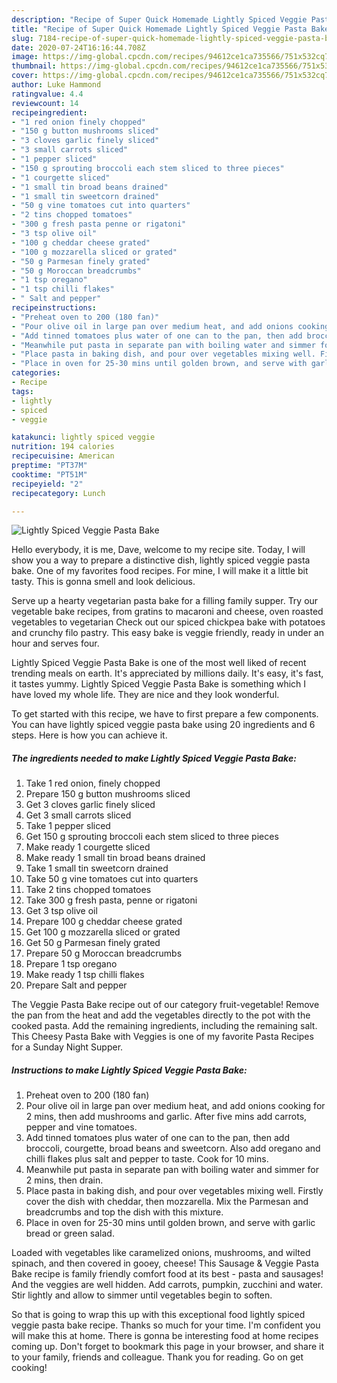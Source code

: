 ```yaml
---
description: "Recipe of Super Quick Homemade Lightly Spiced Veggie Pasta Bake"
title: "Recipe of Super Quick Homemade Lightly Spiced Veggie Pasta Bake"
slug: 7184-recipe-of-super-quick-homemade-lightly-spiced-veggie-pasta-bake
date: 2020-07-24T16:16:44.708Z
image: https://img-global.cpcdn.com/recipes/94612ce1ca735566/751x532cq70/lightly-spiced-veggie-pasta-bake-recipe-main-photo.jpg
thumbnail: https://img-global.cpcdn.com/recipes/94612ce1ca735566/751x532cq70/lightly-spiced-veggie-pasta-bake-recipe-main-photo.jpg
cover: https://img-global.cpcdn.com/recipes/94612ce1ca735566/751x532cq70/lightly-spiced-veggie-pasta-bake-recipe-main-photo.jpg
author: Luke Hammond
ratingvalue: 4.4
reviewcount: 14
recipeingredient:
- "1 red onion finely chopped"
- "150 g button mushrooms sliced"
- "3 cloves garlic finely sliced"
- "3 small carrots sliced"
- "1 pepper sliced"
- "150 g sprouting broccoli each stem sliced to three pieces"
- "1 courgette sliced"
- "1 small tin broad beans drained"
- "1 small tin sweetcorn drained"
- "50 g vine tomatoes cut into quarters"
- "2 tins chopped tomatoes"
- "300 g fresh pasta penne or rigatoni"
- "3 tsp olive oil"
- "100 g cheddar cheese grated"
- "100 g mozzarella sliced or grated"
- "50 g Parmesan finely grated"
- "50 g Moroccan breadcrumbs"
- "1 tsp oregano"
- "1 tsp chilli flakes"
- " Salt and pepper"
recipeinstructions:
- "Preheat oven to 200 (180 fan)"
- "Pour olive oil in large pan over medium heat, and add onions cooking for 2 mins, then add mushrooms and garlic. After five mins add carrots, pepper and vine tomatoes."
- "Add tinned tomatoes plus water of one can to the pan, then add broccoli, courgette, broad beans and sweetcorn. Also add oregano and chilli flakes plus salt and pepper to taste. Cook for 10 mins."
- "Meanwhile put pasta in separate pan with boiling water and simmer for 2 mins, then drain."
- "Place pasta in baking dish, and pour over vegetables mixing well. Firstly cover the dish with cheddar, then mozzarella. Mix the Parmesan and breadcrumbs and top the dish with this mixture."
- "Place in oven for 25-30 mins until golden brown, and serve with garlic bread or green salad."
categories:
- Recipe
tags:
- lightly
- spiced
- veggie

katakunci: lightly spiced veggie 
nutrition: 194 calories
recipecuisine: American
preptime: "PT37M"
cooktime: "PT51M"
recipeyield: "2"
recipecategory: Lunch

---
```



![Lightly Spiced Veggie Pasta Bake](https://img-global.cpcdn.com/recipes/94612ce1ca735566/751x532cq70/lightly-spiced-veggie-pasta-bake-recipe-main-photo.jpg)

Hello everybody, it is me, Dave, welcome to my recipe site. Today, I will show you a way to prepare a distinctive dish, lightly spiced veggie pasta bake. One of my favorites food recipes. For mine, I will make it a little bit tasty. This is gonna smell and look delicious.

Serve up a hearty vegetarian pasta bake for a filling family supper. Try our vegetable bake recipes, from gratins to macaroni and cheese, oven roasted vegetables to vegetarian Check out our spiced chickpea bake with potatoes and crunchy filo pastry. This easy bake is veggie friendly, ready in under an hour and serves four.

Lightly Spiced Veggie Pasta Bake is one of the most well liked of recent trending meals on earth. It's appreciated by millions daily. It's easy, it's fast, it tastes yummy. Lightly Spiced Veggie Pasta Bake is something which I have loved my whole life. They are nice and they look wonderful.


To get started with this recipe, we have to first prepare a few components. You can have lightly spiced veggie pasta bake using 20 ingredients and 6 steps. Here is how you can achieve it.

<!--inarticleads1-->

##### The ingredients needed to make Lightly Spiced Veggie Pasta Bake:

1. Take 1 red onion, finely chopped
1. Prepare 150 g button mushrooms sliced
1. Get 3 cloves garlic finely sliced
1. Get 3 small carrots sliced
1. Take 1 pepper sliced
1. Get 150 g sprouting broccoli each stem sliced to three pieces
1. Make ready 1 courgette sliced
1. Make ready 1 small tin broad beans drained
1. Take 1 small tin sweetcorn drained
1. Take 50 g vine tomatoes cut into quarters
1. Take 2 tins chopped tomatoes
1. Take 300 g fresh pasta, penne or rigatoni
1. Get 3 tsp olive oil
1. Prepare 100 g cheddar cheese grated
1. Get 100 g mozzarella sliced or grated
1. Get 50 g Parmesan finely grated
1. Prepare 50 g Moroccan breadcrumbs
1. Prepare 1 tsp oregano
1. Make ready 1 tsp chilli flakes
1. Prepare  Salt and pepper


The Veggie Pasta Bake recipe out of our category fruit-vegetable! Remove the pan from the heat and add the vegetables directly to the pot with the cooked pasta. Add the remaining ingredients, including the remaining salt. This Cheesy Pasta Bake with Veggies is one of my favorite Pasta Recipes for a Sunday Night Supper. 

<!--inarticleads2-->

##### Instructions to make Lightly Spiced Veggie Pasta Bake:

1. Preheat oven to 200 (180 fan)
1. Pour olive oil in large pan over medium heat, and add onions cooking for 2 mins, then add mushrooms and garlic. After five mins add carrots, pepper and vine tomatoes.
1. Add tinned tomatoes plus water of one can to the pan, then add broccoli, courgette, broad beans and sweetcorn. Also add oregano and chilli flakes plus salt and pepper to taste. Cook for 10 mins.
1. Meanwhile put pasta in separate pan with boiling water and simmer for 2 mins, then drain.
1. Place pasta in baking dish, and pour over vegetables mixing well. Firstly cover the dish with cheddar, then mozzarella. Mix the Parmesan and breadcrumbs and top the dish with this mixture.
1. Place in oven for 25-30 mins until golden brown, and serve with garlic bread or green salad.


Loaded with vegetables like caramelized onions, mushrooms, and wilted spinach, and then covered in gooey, cheese! This Sausage &amp; Veggie Pasta Bake recipe is family friendly comfort food at its best - pasta and sausages! And the veggies are well hidden. Add carrots, pumpkin, zucchini and water. Stir lightly and allow to simmer until vegetables begin to soften. 

So that is going to wrap this up with this exceptional food lightly spiced veggie pasta bake recipe. Thanks so much for your time. I'm confident you will make this at home. There is gonna be interesting food at home recipes coming up. Don't forget to bookmark this page in your browser, and share it to your family, friends and colleague. Thank you for reading. Go on get cooking!
